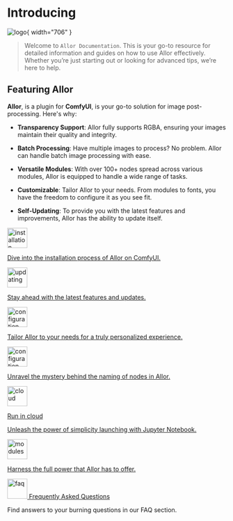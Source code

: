 # Introducing

![logo](documentation.png){ width="706" }

> Welcome to `Allor Documentation`. This is your go-to resource for detailed information and guides on how to
> use Allor effectively. Whether you’re just starting out or looking for advanced tips, we’re here to help.

## Featuring Allor

**Allor**, is a plugin for **ComfyUI**, is your go-to solution for image post-processing. Here's why:

- **Transparency Support**: Allor fully supports RGBA, ensuring your images maintain their quality and integrity.

- **Batch Processing**: Have multiple images to process? No problem. Allor can handle batch image processing with ease.

- **Versatile Modules**: With over 100+ nodes spread across various modules, Allor is equipped to handle a wide range of
  tasks.

- **Customizable**: Tailor Allor to your needs. From modules to fonts, you have the freedom to configure it as you see
  fit.

- **Self-Updating**: To provide you with the latest features and improvements, Allor has the ability to update itself.

<procedure>
  <img src="download.svg" alt="installation" style="block" width="46"/>
  <a href="Installation-Allor.md"/>
  <p>Dive into the installation process of Allor on ComfyUI.</p>
</procedure>

<procedure>
  <img src="update.svg" alt="updating" style="block" width="46"/>
  <a href="Updating.md"/>
  <p>Stay ahead with the latest features and updates.</p>
</procedure>

<procedure>
  <img src="tune.svg" alt="configuration" style="block" width="46"/>
  <a href="Configuration.md"/>
  <p>Tailor Allor to your needs for a truly personalized experience.</p>
</procedure>

<procedure>
  <img src="text_fields.svg" alt="configuration" style="block" width="46"/>
  <a href="Node-Naming.md"/>
  <p>Unravel the mystery behind the naming of nodes in Allor.</p>
</procedure>

<procedure>
  <img src="cloud.svg" alt="cloud" style="block" width="46"/>
  <p><format color="Gray">Run in cloud</format></p>
  <p>Unleash the power of simplicity launching with Jupyter Notebook.</p>
</procedure>

<procedure>
  <img src="palette.svg" alt="modules" style="block" width="46"/>
  <a href="Modules.md"/>
  <p>Harness the full power that Allor has to offer.</p>
</procedure>

<procedure>
  <img src="question.svg" alt="faq" style="block" width="46"/>
  <a href="FAQ.md">Frequently Asked Questions</a>
  <p>Find answers to your burning questions in our FAQ section.</p>
</procedure>
